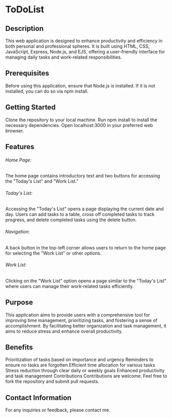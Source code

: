 # ToDoList

## Description
This web application is designed to enhance productivity and efficiency in both personal and professional spheres. It is built using HTML, CSS, JavaScript, Express, Node.js, and EJS, offering a user-friendly interface for managing daily tasks and work-related responsibilities.

## Prerequisites
Before using this application, ensure that Node.js is installed. If it is not installed, you can do so via npm install.

## Getting Started
Clone the repository to your local machine.
Run npm install to install the necessary dependencies.
Open localhost:3000 in your preferred web browser.

## Features
######  Home Page: 
The home page contains introductory text and two buttons for accessing the "Today's List" and "Work List."
###### Today's List:
Accessing the "Today's List" opens a page displaying the current date and day. Users can add tasks to a table, cross off completed tasks to track progress, and delete completed tasks using the delete button.
###### Navigation: 
A back button in the top-left corner allows users to return to the home page for selecting the "Work List" or other options.
###### Work List: 
Clicking on the "Work List" option opens a page similar to the "Today's List" where users can manage their work-related tasks efficiently.

## Purpose
This application aims to provide users with a comprehensive tool for improving time management, prioritizing tasks, and fostering a sense of accomplishment. By facilitating better organization and task management, it aims to reduce stress and enhance overall productivity.

## Benefits
Prioritization of tasks based on importance and urgency
Reminders to ensure no tasks are forgotten
Efficient time allocation for various tasks
Stress reduction through clear daily or weekly goals
Enhanced productivity and task management
Contributions
Contributions are welcome. Feel free to fork the repository and submit pull requests.

## Contact Information
For any inquiries or feedback, please contact me.
